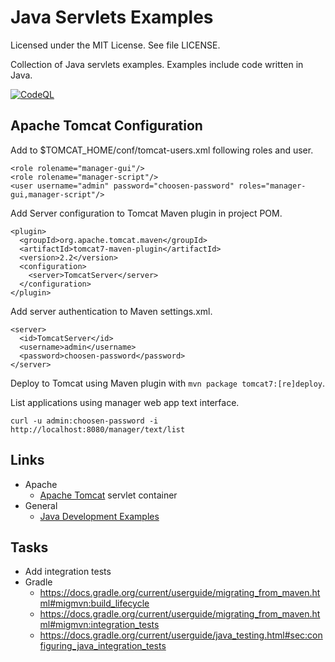 # Java Servlets Examples

Licensed under the MIT License. See file LICENSE.

Collection of Java servlets examples. Examples include code written in Java.

[![CodeQL](https://github.com/mneiferbag/java-servlets/actions/workflows/codeql-analysis.yml/badge.svg)](https://github.com/mneiferbag/java-servlets/actions/workflows/codeql-analysis.yml)

## Apache Tomcat Configuration

Add to $TOMCAT_HOME/conf/tomcat-users.xml following roles and user.

    <role rolename="manager-gui"/>
    <role rolename="manager-script"/>
    <user username="admin" password="choosen-password" roles="manager-gui,manager-script"/>

Add Server configuration to Tomcat Maven plugin in project POM.

    <plugin>
      <groupId>org.apache.tomcat.maven</groupId>
      <artifactId>tomcat7-maven-plugin</artifactId>
      <version>2.2</version>
      <configuration>
        <server>TomcatServer</server>
      </configuration>
    </plugin>

Add server authentication to Maven settings.xml.

    <server>
      <id>TomcatServer</id>
      <username>admin</username>
      <password>choosen-password</password>
    </server>

Deploy to Tomcat using Maven plugin with `mvn package tomcat7:[re]deploy`.

List applications using manager web app text interface.

    curl -u admin:choosen-password -i http://localhost:8080/manager/text/list

## Links

* Apache
    * [Apache Tomcat](https://tomcat.apache.org/) servlet container
* General
    * [Java Development Examples](https://github.com/mneiferbag/java-examples)

## Tasks

- Add integration tests
- Gradle
  - https://docs.gradle.org/current/userguide/migrating_from_maven.html#migmvn:build_lifecycle 
  - https://docs.gradle.org/current/userguide/migrating_from_maven.html#migmvn:integration_tests 
  - https://docs.gradle.org/current/userguide/java_testing.html#sec:configuring_java_integration_tests 
